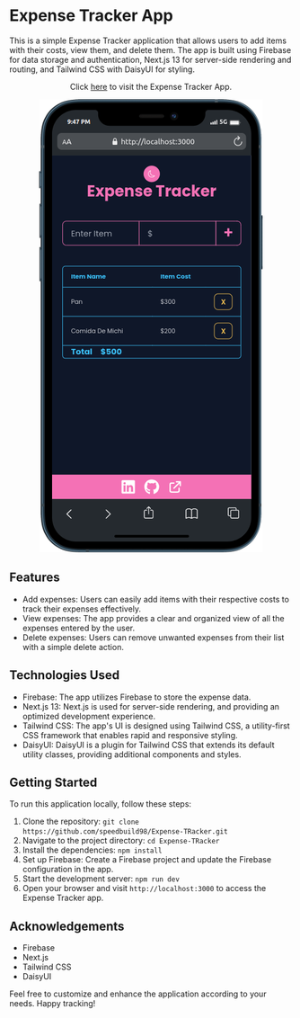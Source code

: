 # Expense Tracker App

This is a simple Expense Tracker application that allows users to add items with their costs, view them, and delete them. The app is built using Firebase for data storage and authentication, Next.js 13 for server-side rendering and routing, and Tailwind CSS with DaisyUI for styling.

<div align="center">

Click [here](https://expense-t-racker-eeb1gecqu-speedbuild98.vercel.app/) to visit the Expense Tracker App.

![Expense Tracker App](https://github.com/speedbuild98/Expense-TRacker/blob/main/mobile%20(1).png?raw=true)  
</div>

## Features

- Add expenses: Users can easily add items with their respective costs to track their expenses effectively.
- View expenses: The app provides a clear and organized view of all the expenses entered by the user.
- Delete expenses: Users can remove unwanted expenses from their list with a simple delete action.

## Technologies Used

- Firebase: The app utilizes Firebase to store the expense data.
- Next.js 13: Next.js is used for server-side rendering, and providing an optimized development experience.
- Tailwind CSS: The app's UI is designed using Tailwind CSS, a utility-first CSS framework that enables rapid and responsive styling.
- DaisyUI: DaisyUI is a plugin for Tailwind CSS that extends its default utility classes, providing additional components and styles.

## Getting Started

To run this application locally, follow these steps:

1. Clone the repository: `git clone https://github.com/speedbuild98/Expense-TRacker.git`
2. Navigate to the project directory: `cd Expense-TRacker`
3. Install the dependencies: `npm install`
4. Set up Firebase: Create a Firebase project and update the Firebase configuration in the app.
5. Start the development server: `npm run dev`
6. Open your browser and visit `http://localhost:3000` to access the Expense Tracker app.

## Acknowledgements

- Firebase
- Next.js
- Tailwind CSS
- DaisyUI

Feel free to customize and enhance the application according to your needs. Happy tracking!
